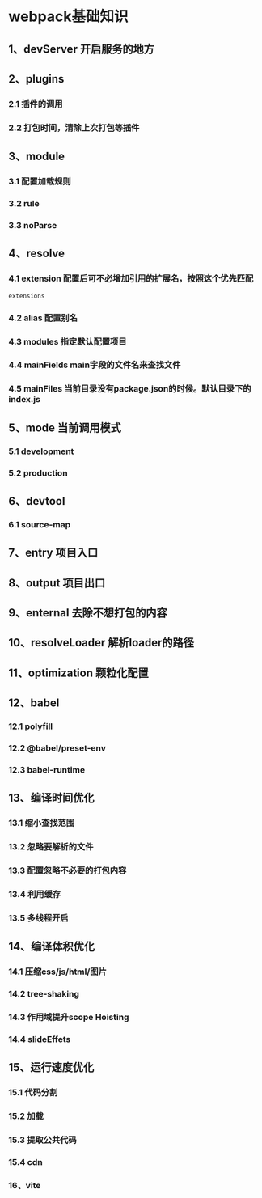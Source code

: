 # webpack基础知识

## 1、devServer 开启服务的地方

## 2、plugins

### 2.1 插件的调用

### 2.2 打包时间，清除上次打包等插件

## 3、module

### 3.1 配置加载规则

### 3.2 rule

### 3.3 noParse

## 4、resolve

### 4.1 extension 配置后可不必增加引用的扩展名，按照这个优先匹配
```
extensions
```

### 4.2 alias 配置别名

### 4.3 modules 指定默认配置项目

### 4.4 mainFields main字段的文件名来查找文件

### 4.5 mainFiles 当前目录没有package.json的时候。默认目录下的index.js

## 5、mode 当前调用模式

### 5.1 development

### 5.2 production

## 6、devtool

### 6.1 source-map

## 7、entry 项目入口

## 8、output 项目出口

## 9、enternal 去除不想打包的内容

## 10、resolveLoader 解析loader的路径

## 11、optimization 颗粒化配置

## 12、babel

### 12.1 polyfill

### 12.2 @babel/preset-env

### 12.3 babel-runtime

## 13、编译时间优化

### 13.1 缩小查找范围

### 13.2 忽略要解析的文件

### 13.3 配置忽略不必要的打包内容

### 13.4 利用缓存

### 13.5 多线程开启

## 14、编译体积优化

### 14.1 压缩css/js/html/图片

### 14.2 tree-shaking

### 14.3 作用域提升scope Hoisting

### 14.4 slideEffets

## 15、运行速度优化

### 15.1 代码分割

### 15.2 加载

### 15.3 提取公共代码

### 15.4 cdn

### 16、vite